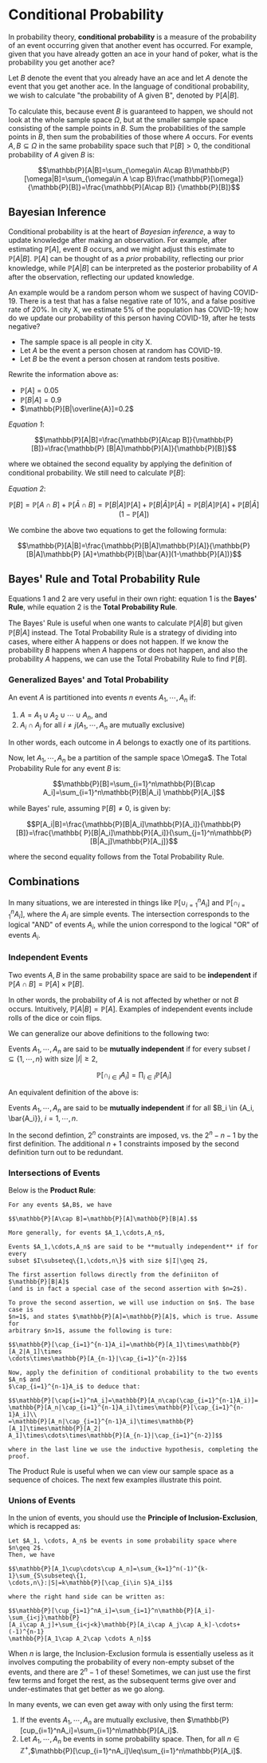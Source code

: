 # Conditional Probability
In probability theory, **conditional probability** is a measure of the
probability of an event occurring given that another event has occurred. For
example, given that you have already gotten an ace in your hand of poker, what
is the probability you get another ace?

Let $B$ denote the event that you already have an ace and let $A$ denote the 
event that you get another ace. In the language of conditional probability, we
wish to calculate "the probability of A given B", denoted by $\mathbb{P}[A|B]$.

To calculate this, because event $B$ is guaranteed to happen, we should not look
at the whole sample space $\Omega$, but at the smaller sample space consisting
of the sample points in $B$. Sum the probabilities of the sample points in $B$,
then sum the probabilities of those where $A$ occurs. For events $A, B \subseteq
\Omega$ in the same probability space such that $\mathbb{P}[B]>0$, the
conditional probability of $A$ given $B$ is:

$$\mathbb{P}[A|B]=\sum_{\omega\in A\cap B}\mathbb{P}[\omega|B]=\sum_{\omega\in A
\cap B}\frac{\mathbb{P}[\omega]}{\mathbb{P}[B]}=\frac{\mathbb{P}[A\cap B]}
{\mathbb{P}[B]}$$

## Bayesian Inference
Conditional probability is at the heart of *Bayesian inference*, a way to update
knowledge after making an observation. For example, after estimating $\mathbb{P}
[A]$, event $B$ occurs, and we might adjust this estimate to $\mathbb{P}[A|B]$.
$\mathbb{P}[A]$ can be thought of as a *prior* probability, reflecting our prior
knowledge, while $\mathbb{P}[A|B]$ can be interpreted as the posterior
probability of $A$ after the observation, reflecting our updated knowledge.

An example would be a random person whom we suspect of having COVID-19. There is
a test that has a false negative rate of 10%, and a false positive rate of 20%.
In city X, we estimate 5% of the population has COVID-19; how do we update our
probability of this person having COVID-19, after he tests negative?

* The sample space is all people in city X.
* Let $A$ be the event a person chosen at random has COVID-19.
* Let $B$ be the event a person chosen at random tests positive.

Rewrite the information above as:

* $\mathbb{P}[A]=0.05$
* $\mathbb{P}[B|A]=0.9$
* $\mathbb{P}[B|\overline{A}]=0.2$

*Equation 1*:

$$\mathbb{P}[A|B]=\frac{\mathbb{P}[A\cap B]}{\mathbb{P}[B]}=\frac{\mathbb{P}
[B|A]\mathbb{P}[A]}{\mathbb{P}[B]}$$

where we obtained the second equality by applying the definition of conditional
probability. We still need to calculate $\mathbb{P}[B]$:

*Equation 2*:

$$\mathbb{P}[B]=\mathbb{P}[A\cap B]+\mathbb{P}[\bar{A}\cap B]=\mathbb{P}[B|
A]\mathbb{P}[A]+\mathbb{P}[B|\bar{A}]\mathbb{P}[\bar{A}]=\mathbb{P}[B|A]
\mathbb{P}[A]+\mathbb{P}[B|\bar{A}](1-\mathbb{P}[A])$$

We combine the above two equations to get the following formula:

$$\mathbb{P}[A|B]=\frac{\mathbb{P}[B|A]\mathbb{P}[A]}{\mathbb{P}[B|A]\mathbb{P}
[A]+\mathbb{P}[B|\bar{A}](1-\mathbb{P}[A])}$$

## Bayes' Rule and Total Probability Rule
Equations 1 and 2 are very useful in their own right: equation 1 is the **Bayes'
Rule**, while equation 2 is the **Total Probability Rule**.

The Bayes' Rule is useful when one wants to calculate $\mathbb{P}[A|B]$ but
given $\mathbb{P}[B|A]$ instead. The Total Probability Rule is a strategy of
dividing into cases, where either A happens or does not happen. If we know the
probability $B$ happens when $A$ happens or does not happen, and also the 
probability $A$ happens, we can use the Total Probability Rule to find $\mathbb{
P}[B]$.

### Generalized Bayes' and Total Probability

An event $A$ is partitioned into events $n$ events $A_1, \cdots, A_n$ if:

1. $A = A_1 \cup A_2 \cup \cdots \cup A_n$, and
2. $A_i \cap A_j$ for all $i\not = j$($A_1, \cdots, A_n$ are mutually exclusive)

In other words, each outcome in $A$ belongs to exactly one of its partitions.

Now, let $A_1,\cdots, A_n$ be a partition of the sample space \Omega$. The Total
Probability Rule for any event $B$ is:

$$\mathbb{P}[B]=\sum_{i=1}^n\mathbb{P}[B\cap A_i]=\sum_{i=1}^n\mathbb{P}[B|A_i]
\mathbb{P}[A_i]$$

while Bayes' rule, assuming $\mathbb{P}[B]\not =0$, is given by:

$$P[A_i|B]=\frac{\mathbb{P}[B|A_i]\mathbb{P}[A_i]}{\mathbb{P}[B]}=\frac{\mathbb{
P}[B|A_i]\mathbb{P}[A_i]}{\sum_{j=1}^n\mathbb{P}[B|A_j]\mathbb{P}[A_j]}$$

where the second equality follows from the Total Probability Rule.

## Combinations

In many situations, we are interested in things like $\mathbb{P}[\cup_{i=1}^nA_i
]$ and $\mathbb{P}[\cap^n_{i=1}A_i]$, where the $A_i$ are simple events. The
intersection corresponds to the logical "AND" of events $A_i$, while the union
correspond to the logical "OR" of events $A_i$.

### Independent Events

Two events $A, B$ in the same probability space are said to be **independent**
if $\mathbb{P}[A\cap B]=\mathbb{P}[A]\times\mathbb{P}[B]$.

In other words, the probability of $A$ is not affected by whether or not $B$
occurs. Intuitively, $\mathbb{P}[A|B]=\mathbb{P}[A]$. Examples of independent
events include rolls of the dice or coin flips. 

We can generalize our above definitions to the following two:

Events $A_1,\cdots,A_n$ are said to be **mutually independent** if for every
subset $I\subseteq\{1,\cdots,n\}$ with size $|I|\geq 2$,

$$\mathbb{P}[\cap_{i\in I}A_i]=\prod_{i\in I}\mathbb{P}[A_i]$$

An equivalent definition of the above is:

Events $A_1,\cdots,A_n$ are said to be **mutually independent** if for all $B_i
\in \{A_i, \bar{A_i}\}, $i=1,\cdots,n$.

In the second defintion, $2^n$ constraints are imposed, vs. the $2^n-n-1$ by the
first definition. The additional $n+1$ constraints imposed by the second
definition turn out to be redundant.

### Intersections of Events

Below is the **Product Rule**:

```{admonition} Theorem
For any events $A,B$, we have

$$\mathbb{P}[A\cap B]=\mathbb{P}[A]\mathbb{P}[B|A].$$

More generally, for events $A_1,\cdots,A_n$,

Events $A_1,\cdots,A_n$ are said to be **mutually independent** if for every
subset $I\subseteq\{1,\cdots,n\}$ with size $|I|\geq 2$,
```

```{admonition} Proof
The first assertion follows directly from the definiiton of $\mathbb{P}[B|A]$
(and is in fact a special case of the second assertion with $n=2$).

To prove the second assertion, we will use induction on $n$. The base case is
$n=1$, and states $\mathbb{P}[A]=\mathbb{P}[A]$, which is true. Assume for
arbitrary $n>1$, assume the following is ture:

$$\mathbb{P}[\cap_{i=1}^{n-1}A_i]=\mathbb{P}[A_1]\times\mathbb{P}[A_2|A_1]\times
\cdots\times\mathbb{P}[A_{n-1}|\cap_{i=1}^{n-2}]$$

Now, apply the definition of conditional probability to the two events $A_n$ and
$\cap_{i=1}^{n-1}A_i$ to deduce that:

$$\mathbb{P}[\cap{i=1}^nA_i]=\mathbb{P}[A_n\cap(\cap_{i=1}^{n-1}A_i)]=
\mathbb{P}[A_n|\cap_{i=1}^{n-1}A_i]\times\mathbb{P}[\cap_{i=1}^{n-1}A_i]\\
=\mathbb{P}[A_n|\cap_{i=1}^{n-1}A_i]\times\mathbb{P}[A_1]\times\mathbb{P}[A_2|
A_1]\times\cdots\times\mathbb{P}[A_{n-1}|\cap_{i=1}^{n-2}]$$

where in the last line we use the inductive hypothesis, completing the proof.
```

The Product Rule is useful when we can view our sample space as a sequence of
choices. The next few examples illustrate this point.

### Unions of Events
In the union of events, you should use the **Principle of Inclusion-Exclusion**,
which is recapped as:

```{admonition} Theorem
Let $A_1, \cdots, A_n$ be events in some probability space where $n\geq 2$.
Then, we have

$$\mathbb{P}[A_1\cup\cdots\cup A_n]=\sum_{k=1}^n(-1)^{k-1}\sum_{S\subseteq\{1,
\cdots,n\}:|S|=k\mathbb{P}[\cap_{i\in S}A_i]$$

where the right hand side can be written as:

$$\mathbb{P}[\cup_{i=1}^nA_i]=\sum_{i=1}^n\mathbb{P}[A_i]-\sum_{i<j}\mathbb{P}
[A_i\cap A_j]+\sum_{i<j<k}\mathbb{P}[A_i\cap A_j\cap A_k]-\cdots+(-1)^{n-1}
\mathbb{P}[A_1\cap A_2\cap \cdots A_n]$$
```

When $n$ is large, the Inclusion-Exclusion formula is essentially useless as it
involves computing the probability of every non-empty subset of the events, and
there are $2^n-1$ of these! Sometimes, we can just use the first few terms and
forget the rest, as the subsequent terms give over and under-estimates that get
better as we go along.

In many events, we can even get away with only using the first term:

1. If the events $A_1, \cdots, A_n$ are mutually exclusive, then $\mathbb{P}
[cup_{i=1}^nA_i]=\sum_{i=1}^n\mathbb{P}[A_i]$.
2. Let $A_1, \cdots, A_n$ be events in some probability space. Then, for all
$n\in\mathbb{Z}^+$,$\mathbb{P}[\cup_{i=1}^nA_i]\leq\sum_{i=1}^n\mathbb{P}[A_i]$.